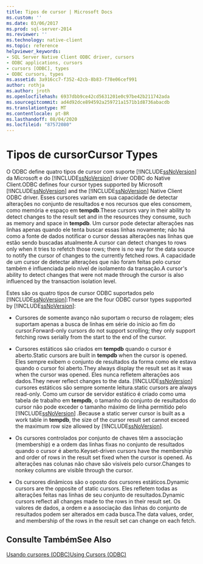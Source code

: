 ```yaml
---
title: Tipos de cursor | Microsoft Docs
ms.custom: ''
ms.date: 03/06/2017
ms.prod: sql-server-2014
ms.reviewer: ''
ms.technology: native-client
ms.topic: reference
helpviewer_keywords:
- SQL Server Native Client ODBC driver, cursors
- ODBC applications, cursors
- cursors [ODBC], types
- ODBC cursors, types
ms.assetid: 3a916cc7-f352-42cb-8b83-f78e06cef991
author: rothja
ms.author: jroth
ms.openlocfilehash: 6937dbb9ce42cd5631201e0c97be42b211742ada
ms.sourcegitcommit: ad4d92dce894592a259721a1571b1d8736abacdb
ms.translationtype: MT
ms.contentlocale: pt-BR
ms.lasthandoff: 08/04/2020
ms.locfileid: "87572080"
---
```

# <a name="cursor-types"></a><span data-ttu-id="7dfcf-102">Tipos de cursor</span><span class="sxs-lookup"><span data-stu-id="7dfcf-102">Cursor Types</span></span>
  <span data-ttu-id="7dfcf-103">O ODBC define quatro tipos de cursor com suporte [!INCLUDE[ssNoVersion](../../includes/ssnoversion-md.md)] da Microsoft e do [!INCLUDE[ssNoVersion](../../includes/ssnoversion-md.md)] driver ODBC do Native Client.</span><span class="sxs-lookup"><span data-stu-id="7dfcf-103">ODBC defines four cursor types supported by Microsoft [!INCLUDE[ssNoVersion](../../includes/ssnoversion-md.md)] and the [!INCLUDE[ssNoVersion](../../includes/ssnoversion-md.md)] Native Client ODBC driver.</span></span> <span data-ttu-id="7dfcf-104">Esses cursores variam em sua capacidade de detectar alterações no conjunto de resultados e nos recursos que eles consomem, como memória e espaço em **tempdb**.</span><span class="sxs-lookup"><span data-stu-id="7dfcf-104">These cursors vary in their ability to detect changes to the result set and in the resources they consume, such as memory and space in **tempdb**.</span></span> <span data-ttu-id="7dfcf-105">Um cursor pode detectar alterações nas linhas apenas quando ele tenta buscar essas linhas novamente; não há como a fonte de dados notificar o cursor dessas alterações nas linhas que estão sendo buscadas atualmente.</span><span class="sxs-lookup"><span data-stu-id="7dfcf-105">A cursor can detect changes to rows only when it tries to refetch those rows; there is no way for the data source to notify the cursor of changes to the currently fetched rows.</span></span> <span data-ttu-id="7dfcf-106">A capacidade de um cursor de detectar alterações que não foram feitas pelo cursor também é influenciada pelo nível de isolamento da transação.</span><span class="sxs-lookup"><span data-stu-id="7dfcf-106">A cursor's ability to detect changes that were not made through the cursor is also influenced by the transaction isolation level.</span></span>  
  
 <span data-ttu-id="7dfcf-107">Estes são os quatro tipos de cursor ODBC suportados pelo [!INCLUDE[ssNoVersion](../../includes/ssnoversion-md.md)]:</span><span class="sxs-lookup"><span data-stu-id="7dfcf-107">These are the four ODBC cursor types supported by [!INCLUDE[ssNoVersion](../../includes/ssnoversion-md.md)]:</span></span>  
  
-   <span data-ttu-id="7dfcf-108">Cursores de somente avanço não suportam o recurso de rolagem; eles suportam apenas a busca de linhas em série do início ao fim do cursor.</span><span class="sxs-lookup"><span data-stu-id="7dfcf-108">Forward-only cursors do not support scrolling; they only support fetching rows serially from the start to the end of the cursor.</span></span>  
  
-   <span data-ttu-id="7dfcf-109">Cursores estáticos são criados em **tempdb** quando o cursor é aberto.</span><span class="sxs-lookup"><span data-stu-id="7dfcf-109">Static cursors are built in **tempdb** when the cursor is opened.</span></span> <span data-ttu-id="7dfcf-110">Eles sempre exibem o conjunto de resultados da forma como ele estava quando o cursor foi aberto.</span><span class="sxs-lookup"><span data-stu-id="7dfcf-110">They always display the result set as it was when the cursor was opened.</span></span> <span data-ttu-id="7dfcf-111">Eles nunca refletem alterações aos dados.</span><span class="sxs-lookup"><span data-stu-id="7dfcf-111">They never reflect changes to the data.</span></span> [!INCLUDE[ssNoVersion](../../includes/ssnoversion-md.md)] <span data-ttu-id="7dfcf-112">cursores estáticos são sempre somente leitura.</span><span class="sxs-lookup"><span data-stu-id="7dfcf-112">static cursors are always read-only.</span></span> <span data-ttu-id="7dfcf-113">Como um cursor de servidor estático é criado como uma tabela de trabalho em **tempdb**, o tamanho do conjunto de resultados do cursor não pode exceder o tamanho máximo de linha permitido pelo [!INCLUDE[ssNoVersion](../../includes/ssnoversion-md.md)] .</span><span class="sxs-lookup"><span data-stu-id="7dfcf-113">Because a static server cursor is built as a work table in **tempdb**, the size of the cursor result set cannot exceed the maximum row size allowed by [!INCLUDE[ssNoVersion](../../includes/ssnoversion-md.md)].</span></span>  
  
-   <span data-ttu-id="7dfcf-114">Os cursores controlados por conjunto de chaves têm a associação (membership) e a ordem das linhas fixas no conjunto de resultados quando o cursor é aberto.</span><span class="sxs-lookup"><span data-stu-id="7dfcf-114">Keyset-driven cursors have the membership and order of rows in the result set fixed when the cursor is opened.</span></span> <span data-ttu-id="7dfcf-115">As alterações nas colunas não chave são visíveis pelo cursor.</span><span class="sxs-lookup"><span data-stu-id="7dfcf-115">Changes to nonkey columns are visible through the cursor.</span></span>  
  
-   <span data-ttu-id="7dfcf-116">Os cursores dinâmicos são o oposto dos cursores estáticos.</span><span class="sxs-lookup"><span data-stu-id="7dfcf-116">Dynamic cursors are the opposite of static cursors.</span></span> <span data-ttu-id="7dfcf-117">Eles refletem todas as alterações feitas nas linhas de seu conjunto de resultados.</span><span class="sxs-lookup"><span data-stu-id="7dfcf-117">Dynamic cursors reflect all changes made to the rows in their result set.</span></span> <span data-ttu-id="7dfcf-118">Os valores de dados, a ordem e a associação das linhas do conjunto de resultados podem ser alterados em cada busca.</span><span class="sxs-lookup"><span data-stu-id="7dfcf-118">The data values, order, and membership of the rows in the result set can change on each fetch.</span></span>  
  
## <a name="see-also"></a><span data-ttu-id="7dfcf-119">Consulte Também</span><span class="sxs-lookup"><span data-stu-id="7dfcf-119">See Also</span></span>  
 [<span data-ttu-id="7dfcf-120">Usando cursores &#40;ODBC&#41;</span><span class="sxs-lookup"><span data-stu-id="7dfcf-120">Using Cursors &#40;ODBC&#41;</span></span>](using-cursors-odbc.md)  
  
  
